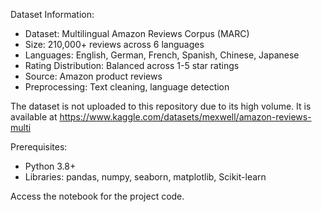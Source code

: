 Dataset Information:
- Dataset: Multilingual Amazon Reviews Corpus (MARC)
- Size: 210,000+ reviews across 6 languages
- Languages: English, German, French, Spanish, Chinese, Japanese
- Rating Distribution: Balanced across 1-5 star ratings
- Source: Amazon product reviews
- Preprocessing: Text cleaning, language detection

The dataset is not uploaded to this repository due to its high volume. It is available at https://www.kaggle.com/datasets/mexwell/amazon-reviews-multi

Prerequisites:
- Python 3.8+
- Libraries: pandas, numpy, seaborn, matplotlib, Scikit-learn

Access the notebook for the project code.
